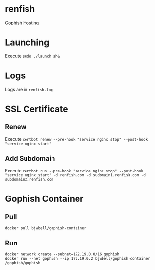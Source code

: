 # renfish
Gophish Hosting

# Launching
Execute `sudo ./launch.sh&`

# Logs
Logs are in `renfish.log`

# SSL Certificate

## Renew
Execute `certbot renew --pre-hook "service nginx stop" --post-hook "service nginx start"`

## Add Subdomain
Execute `certbot run --pre-hook "service nginx stop" --post-hook "service nginx start" -d renfish.com -d sudomain1.renfish.com -d subdomain2.renfish.com`

# Gophish Container

## Pull

```
docker pull bjwbell/gophish-container
```

## Run

```
docker network create --subnet=172.19.0.0/16 gophish
docker run --net gophish --ip 172.19.0.2 bjwbell/gophish-container /gophish/gophish
```
